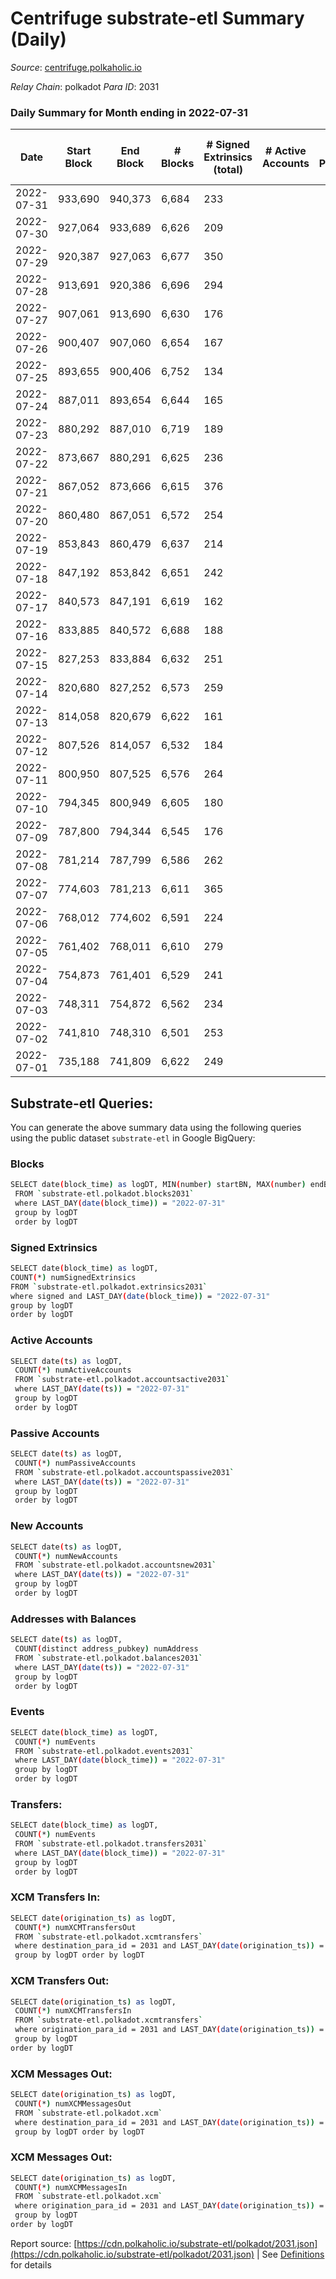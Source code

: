 # Centrifuge substrate-etl Summary (Daily)

_Source_: [centrifuge.polkaholic.io](https://centrifuge.polkaholic.io)

*Relay Chain*: polkadot
*Para ID*: 2031



### Daily Summary for Month ending in 2022-07-31


| Date | Start Block | End Block | # Blocks | # Signed Extrinsics (total) | # Active Accounts | # Passive | # New | # Addresses with Balances | # Events | # Transfers | # XCM Transfers In | # XCM Transfers Out | # XCM In | # XCM Out | Issues | 
| ---- | ----------- | --------- | -------- | --------------------------- | ----------------- | --------- | ----- | ------------------------- | -------- | ----------- | ------------------ | ------------------- | -------- | --------- | ------ |
| 2022-07-31 | 933,690 | 940,373 | 6,684 | 233 |  |  |  | 42,203 | 14,480 | 180 ($31,747.23) |   |   |  |  |  |
| 2022-07-30 | 927,064 | 933,689 | 6,626 | 209 |  |  |  | 42,190 | 14,245 | 145 ($25,235.46) |   |   |  |  |  |
| 2022-07-29 | 920,387 | 927,063 | 6,677 | 350 |  |  |  | 42,179 | 14,978 | 165 ($43,250.97) |   |   |  |  |  |
| 2022-07-28 | 913,691 | 920,386 | 6,696 | 294 |  |  |  | 42,166 | 14,873 | 200 ($2,535,365.41) |   |   |  |  |  |
| 2022-07-27 | 907,061 | 913,690 | 6,630 | 176 |  |  |  | 42,145 | 14,096 | 112 ($248,098.80) |   |   |  |  |  |
| 2022-07-26 | 900,407 | 907,060 | 6,654 | 167 |  |  |  | 42,140 | 14,101 | 124 ($173,297.88) |   |   |  |  |  |
| 2022-07-25 | 893,655 | 900,406 | 6,752 | 134 |  |  |  | 42,131 | 14,211 | 100 ($46,481.69) |   |   |  |  |  |
| 2022-07-24 | 887,011 | 893,654 | 6,644 | 165 |  |  |  | 42,123 | 14,089 | 126 ($47,799.27) |   |   |  |  |  |
| 2022-07-23 | 880,292 | 887,010 | 6,719 | 189 |  |  |  | 42,113 | 14,415 | 149 ($66,998.82) |   |   |  |  |  |
| 2022-07-22 | 873,667 | 880,291 | 6,625 | 236 |  |  |  | 42,099 | 14,307 | 149 ($57,438.11) |   |   |  |  |  |
| 2022-07-21 | 867,052 | 873,666 | 6,615 | 376 |  |  |  | 42,089 | 14,888 | 251 ($105,249.11) |   |   |  |  |  |
| 2022-07-20 | 860,480 | 867,051 | 6,572 | 254 |  |  |  | 42,074 | 14,341 | 191 ($109,664.49) |   |   |  |  |  |
| 2022-07-19 | 853,843 | 860,479 | 6,637 | 214 |  |  |  | 42,057 | 14,274 | 152 ($604,604.32) |   |   |  |  |  |
| 2022-07-18 | 847,192 | 853,842 | 6,651 | 242 |  |  |  | 42,045 | 14,532 | 197 ($111,829.44) |   |   |  |  |  |
| 2022-07-17 | 840,573 | 847,191 | 6,619 | 162 |  |  |  | 42,033 | 14,036 | 124 ($224,801.73) |   |   |  |  |  |
| 2022-07-16 | 833,885 | 840,572 | 6,688 | 188 |  |  |  | 42,025 | 14,242 | 141 ($29,512.01) |   |   |  |  |  |
| 2022-07-15 | 827,253 | 833,884 | 6,632 | 251 |  |  |  | 42,017 | 14,540 | 202 ($164,512.05) |   |   |  |  |  |
| 2022-07-14 | 820,680 | 827,252 | 6,573 | 259 |  |  |  | 41,998 | 14,383 | 212 ($952,086.14) |   |   |  |  |  |
| 2022-07-13 | 814,058 | 820,679 | 6,622 | 161 |  |  |  | 41,984 | 14,018 | 124 ($54,886.11) |   |   |  |  |  |
| 2022-07-12 | 807,526 | 814,057 | 6,532 | 184 |  |  |  | 41,971 | 14,003 | 128 ($3,311.21) |   |   |  |  |  |
| 2022-07-11 | 800,950 | 807,525 | 6,576 | 264 |  |  |  | 41,962 | 14,400 | 187 ($15,446.45) |   |   |  |  |  |
| 2022-07-10 | 794,345 | 800,949 | 6,605 | 180 |  |  |  | 41,927 | 14,080 | 126 ($34,641.10) |   |   |  |  |  |
| 2022-07-09 | 787,800 | 794,344 | 6,545 | 176 |  |  |  | 41,917 | 13,905 | 102 ($274.51) |   |   |  |  |  |
| 2022-07-08 | 781,214 | 787,799 | 6,586 | 262 |  |  |  | 41,912 | 14,354 | 157 ($2,445,703.17) |   |   |  |  |  |
| 2022-07-07 | 774,603 | 781,213 | 6,611 | 365 |  |  |  | 41,900 | 14,915 | 268 ($3,242,316.10) |   |   |  |  |  |
| 2022-07-06 | 768,012 | 774,602 | 6,591 | 224 |  |  |  | 41,885 | 14,107 | 136 ($206,600.48) |   |   |  |  |  |
| 2022-07-05 | 761,402 | 768,011 | 6,610 | 279 |  |  |  | 41,877 | 14,403 | 135 ($71,339.75) |   |   |  |  |  |
| 2022-07-04 | 754,873 | 761,401 | 6,529 | 241 |  |  |  | 41,866 | 14,057 | 130 ($559,828.96) |   |   |  |  |  |
| 2022-07-03 | 748,311 | 754,872 | 6,562 | 234 |  |  |  | 41,854 | 14,104 | 148 ($25,951.90) |   |   |  |  |  |
| 2022-07-02 | 741,810 | 748,310 | 6,501 | 253 |  |  |  | 41,834 | 14,080 | 168 ($43,500.46) |   |   |  |  |  |
| 2022-07-01 | 735,188 | 741,809 | 6,622 | 249 |  |  |  | 41,807 | 14,346 | 142 ($355,293.22) |   |   |  |  |  |

## Substrate-etl Queries:
You can generate the above summary data using the following queries using the public dataset `substrate-etl` in Google BigQuery:

### Blocks
```bash
SELECT date(block_time) as logDT, MIN(number) startBN, MAX(number) endBN, COUNT(*) numBlocks 
 FROM `substrate-etl.polkadot.blocks2031`  
 where LAST_DAY(date(block_time)) = "2022-07-31" 
 group by logDT 
 order by logDT
```

### Signed Extrinsics
```bash
SELECT date(block_time) as logDT, 
COUNT(*) numSignedExtrinsics 
FROM `substrate-etl.polkadot.extrinsics2031`  
where signed and LAST_DAY(date(block_time)) = "2022-07-31" 
group by logDT 
order by logDT
```

### Active Accounts
```bash
SELECT date(ts) as logDT, 
 COUNT(*) numActiveAccounts 
 FROM `substrate-etl.polkadot.accountsactive2031` 
 where LAST_DAY(date(ts)) = "2022-07-31" 
 group by logDT 
 order by logDT
```

### Passive Accounts
```bash
SELECT date(ts) as logDT, 
 COUNT(*) numPassiveAccounts 
 FROM `substrate-etl.polkadot.accountspassive2031` 
 where LAST_DAY(date(ts)) = "2022-07-31" 
 group by logDT 
 order by logDT
```

### New Accounts
```bash
SELECT date(ts) as logDT, 
 COUNT(*) numNewAccounts 
 FROM `substrate-etl.polkadot.accountsnew2031` 
 where LAST_DAY(date(ts)) = "2022-07-31" 
 group by logDT
 order by logDT
```

### Addresses with Balances
```bash
SELECT date(ts) as logDT,
 COUNT(distinct address_pubkey) numAddress 
 FROM `substrate-etl.polkadot.balances2031` 
 where LAST_DAY(date(ts)) = "2022-07-31" 
 group by logDT 
 order by logDT
```

### Events
```bash
SELECT date(block_time) as logDT, 
 COUNT(*) numEvents 
 FROM `substrate-etl.polkadot.events2031` 
 where LAST_DAY(date(block_time)) = "2022-07-31" 
 group by logDT 
 order by logDT
```

### Transfers:
```bash
SELECT date(block_time) as logDT, 
 COUNT(*) numEvents 
 FROM `substrate-etl.polkadot.transfers2031` 
 where LAST_DAY(date(block_time)) = "2022-07-31" 
 group by logDT 
 order by logDT
```

### XCM Transfers In:
```bash
SELECT date(origination_ts) as logDT, 
 COUNT(*) numXCMTransfersOut 
 FROM `substrate-etl.polkadot.xcmtransfers` 
 where destination_para_id = 2031 and LAST_DAY(date(origination_ts)) = "2022-07-31" 
 group by logDT order by logDT
```

### XCM Transfers Out:
```bash
SELECT date(origination_ts) as logDT, 
 COUNT(*) numXCMTransfersIn 
 FROM `substrate-etl.polkadot.xcmtransfers` 
 where origination_para_id = 2031 and LAST_DAY(date(origination_ts)) = "2022-07-31" 
 group by logDT 
order by logDT
```

### XCM Messages Out:
```bash
SELECT date(origination_ts) as logDT, 
 COUNT(*) numXCMMessagesOut 
 FROM `substrate-etl.polkadot.xcm` 
 where destination_para_id = 2031 and LAST_DAY(date(origination_ts)) = "2022-07-31" 
 group by logDT order by logDT
```

### XCM Messages Out:
```bash
SELECT date(origination_ts) as logDT, 
 COUNT(*) numXCMMessagesIn 
 FROM `substrate-etl.polkadot.xcm` 
 where origination_para_id = 2031 and LAST_DAY(date(origination_ts)) = "2022-07-31" 
 group by logDT 
order by logDT
```


Report source: [https://cdn.polkaholic.io/substrate-etl/polkadot/2031.json](https://cdn.polkaholic.io/substrate-etl/polkadot/2031.json) | See [Definitions](/DEFINITIONS.md) for details
